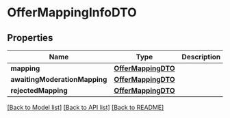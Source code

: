 # OfferMappingInfoDTO

## Properties
Name | Type | Description | Notes
------------ | ------------- | ------------- | -------------
**mapping** | [**OfferMappingDTO**](OfferMappingDTO.md) |  | [optional] 
**awaitingModerationMapping** | [**OfferMappingDTO**](OfferMappingDTO.md) |  | [optional] 
**rejectedMapping** | [**OfferMappingDTO**](OfferMappingDTO.md) |  | [optional] 

[[Back to Model list]](../README.md#documentation-for-models) [[Back to API list]](../README.md#documentation-for-api-endpoints) [[Back to README]](../README.md)


